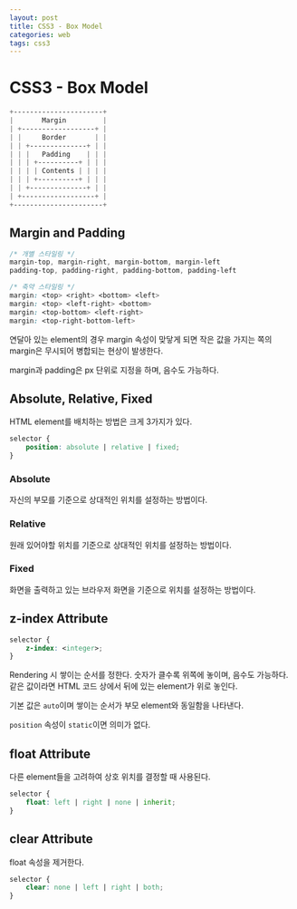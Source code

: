 ```yaml
---
layout: post
title: CSS3 - Box Model
categories: web
tags: css3
---
```


# CSS3 - Box Model

```css
+----------------------+
|       Margin         |
| +------------------+ |
| |     Border       | |
| | +--------------+ | |
| | |   Padding    | | |
| | | +----------+ | | |
| | | | Contents | | | |
| | | +----------+ | | |
| | +--------------+ | |
| +------------------+ |
+----------------------+
```

## Margin and Padding

```css
/* 개별 스타일링 */
margin-top, margin-right, margin-bottom, margin-left
padding-top, padding-right, padding-bottom, padding-left

/* 축약 스타일링 */
margin: <top> <right> <bottom> <left>
margin: <top> <left-right> <bottom>
margin: <top-bottom> <left-right>
margin: <top-right-bottom-left>
```

연달아 있는 element의 경우 margin 속성이 맞닿게 되면 작은 값을 가지는 쪽의 margin은 무시되어 병합되는 현상이 발생한다.

margin과 padding은 px 단위로 지정을 하며, 음수도 가능하다.

## Absolute, Relative, Fixed

HTML element를 배치하는 방법은 크게 3가지가 있다.

```css
selector {
    position: absolute | relative | fixed;
}
```

### Absolute

자신의 부모를 기준으로 상대적인 위치를 설정하는 방법이다.

### Relative

원래 있어야할 위치를 기준으로 상대적인 위치를 설정하는 방법이다.

### Fixed

화면을 출력하고 있는 브라우저 화면을 기준으로 위치를 설정하는 방법이다.

## z-index Attribute

```css
selector {
    z-index: <integer>;
}
```

Rendering 시 쌓이는 순서를 정한다. 숫자가 클수록 위쪽에 놓이며, 음수도 가능하다. 같은 값이라면 HTML 코드 상에서 뒤에 있는 element가 위로 놓인다.

기본 값은 `auto`이며 쌓이는 순서가 부모 element와 동일함을 나타낸다.

`position` 속성이 `static`이면 의미가 없다.

## float Attribute

다른 element들을 고려하여 상호 위치를 결정할 때 사용된다.

```css
selector {
    float: left | right | none | inherit;
}
```

## clear Attribute

float 속성을 제거한다.

```css
selector {
    clear: none | left | right | both;
}
```

